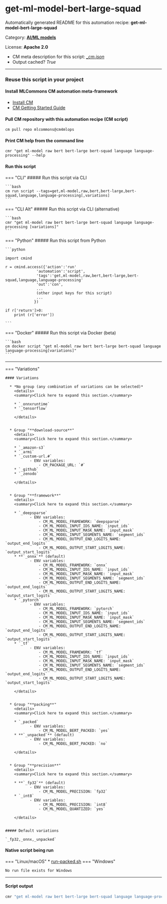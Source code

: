 # get-ml-model-bert-large-squad
Automatically generated README for this automation recipe: **get-ml-model-bert-large-squad**

Category: **[AI/ML models](..)**

License: **Apache 2.0**


* CM meta description for this script: *[_cm.json](https://github.com/mlcommons/cm4mlops/tree/main/script/get-ml-model-bert-large-squad/_cm.json)*
* Output cached? *True*

---
### Reuse this script in your project

#### Install MLCommons CM automation meta-framework

* [Install CM](https://docs.mlcommons.org/ck/install)
* [CM Getting Started Guide](https://docs.mlcommons.org/ck/getting-started/)

#### Pull CM repository with this automation recipe (CM script)

```cm pull repo mlcommons@cm4mlops```

#### Print CM help from the command line

````cmr "get ml-model raw bert bert-large bert-squad language language-processing" --help````

#### Run this script

=== "CLI"
    ##### Run this script via CLI

    ```bash
    cm run script --tags=get,ml-model,raw,bert,bert-large,bert-squad,language,language-processing[,variations] 
    ```
=== "CLI Alt"
    ##### Run this script via CLI (alternative)


    ```bash
    cmr "get ml-model raw bert bert-large bert-squad language language-processing [variations]" 
    ```

=== "Python"
    ##### Run this script from Python


    ```python

    import cmind

    r = cmind.access({'action':'run'
                  'automation':'script',
                  'tags':'get,ml-model,raw,bert,bert-large,bert-squad,language,language-processing'
                  'out':'con',
                  ...
                  (other input keys for this script)
                  ...
                 })

    if r['return']>0:
        print (r['error'])

    ```


=== "Docker"
    ##### Run this script via Docker (beta)

    ```bash
    cm docker script "get ml-model raw bert bert-large bert-squad language language-processing[variations]" 
    ```
___

=== "Variations"


    #### Variations

      * *No group (any combination of variations can be selected)*
        <details>
        <summary>Click here to expand this section.</summary>

        * `_onnxruntime`
        * `_tensorflow`

        </details>


      * Group "**download-source**"
        <details>
        <summary>Click here to expand this section.</summary>

        * `_amazon-s3`
        * `_armi`
        * `_custom-url.#`
               - ENV variables:
                   - CM_PACKAGE_URL: `#`
        * `_github`
        * `_zenodo`

        </details>


      * Group "**framework**"
        <details>
        <summary>Click here to expand this section.</summary>

        * `_deepsparse`
               - ENV variables:
                   - CM_ML_MODEL_FRAMEWORK: `deepsparse`
                   - CM_ML_MODEL_INPUT_IDS_NAME: `input_ids`
                   - CM_ML_MODEL_INPUT_MASK_NAME: `input_mask`
                   - CM_ML_MODEL_INPUT_SEGMENTS_NAME: `segment_ids`
                   - CM_ML_MODEL_OUTPUT_END_LOGITS_NAME: `output_end_logits`
                   - CM_ML_MODEL_OUTPUT_START_LOGITS_NAME: `output_start_logits`
        * **`_onnx`** (default)
               - ENV variables:
                   - CM_ML_MODEL_FRAMEWORK: `onnx`
                   - CM_ML_MODEL_INPUT_IDS_NAME: `input_ids`
                   - CM_ML_MODEL_INPUT_MASK_NAME: `input_mask`
                   - CM_ML_MODEL_INPUT_SEGMENTS_NAME: `segment_ids`
                   - CM_ML_MODEL_OUTPUT_END_LOGITS_NAME: `output_end_logits`
                   - CM_ML_MODEL_OUTPUT_START_LOGITS_NAME: `output_start_logits`
        * `_pytorch`
               - ENV variables:
                   - CM_ML_MODEL_FRAMEWORK: `pytorch`
                   - CM_ML_MODEL_INPUT_IDS_NAME: `input_ids`
                   - CM_ML_MODEL_INPUT_MASK_NAME: `input_mask`
                   - CM_ML_MODEL_INPUT_SEGMENTS_NAME: `segment_ids`
                   - CM_ML_MODEL_OUTPUT_END_LOGITS_NAME: `output_end_logits`
                   - CM_ML_MODEL_OUTPUT_START_LOGITS_NAME: `output_start_logits`
        * `_tf`
               - ENV variables:
                   - CM_ML_MODEL_FRAMEWORK: `tf`
                   - CM_ML_MODEL_INPUT_IDS_NAME: `input_ids`
                   - CM_ML_MODEL_INPUT_MASK_NAME: `input_mask`
                   - CM_ML_MODEL_INPUT_SEGMENTS_NAME: `segment_ids`
                   - CM_ML_MODEL_OUTPUT_END_LOGITS_NAME: `output_end_logits`
                   - CM_ML_MODEL_OUTPUT_START_LOGITS_NAME: `output_start_logits`

        </details>


      * Group "**packing**"
        <details>
        <summary>Click here to expand this section.</summary>

        * `_packed`
               - ENV variables:
                   - CM_ML_MODEL_BERT_PACKED: `yes`
        * **`_unpacked`** (default)
               - ENV variables:
                   - CM_ML_MODEL_BERT_PACKED: `no`

        </details>


      * Group "**precision**"
        <details>
        <summary>Click here to expand this section.</summary>

        * **`_fp32`** (default)
               - ENV variables:
                   - CM_ML_MODEL_PRECISION: `fp32`
        * `_int8`
               - ENV variables:
                   - CM_ML_MODEL_PRECISION: `int8`
                   - CM_ML_MODEL_QUANTIZED: `yes`

        </details>


    ##### Default variations

    `_fp32,_onnx,_unpacked`

#### Native script being run
=== "Linux/macOS"
     * [run-packed.sh](https://github.com/mlcommons/cm4mlops/tree/main/script/get-ml-model-bert-large-squad/run-packed.sh)
=== "Windows"

    No run file exists for Windows
___
#### Script output
```bash
cmr "get ml-model raw bert bert-large bert-squad language language-processing [variations]"  -j
```
